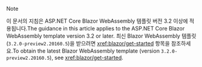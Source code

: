 > [!NOTE]
> <span data-ttu-id="06619-101">이 문서의 지침은 ASP.NET Core Blazor WebAssembly 템플릿 버전 3.2 이상에 적용됩니다.</span><span class="sxs-lookup"><span data-stu-id="06619-101">The guidance in this article applies to the ASP.NET Core Blazor WebAssembly template version 3.2 or later.</span></span> <span data-ttu-id="06619-102">최신 Blazor WebAssembly 템플릿(`3.2.0-preview2.20160.5`)을 받으려면 <xref:blazor/get-started> 항목을 참조하세요.</span><span class="sxs-lookup"><span data-stu-id="06619-102">To obtain the latest Blazor WebAssembly template (version `3.2.0-preview2.20160.5`), see <xref:blazor/get-started>.</span></span>
